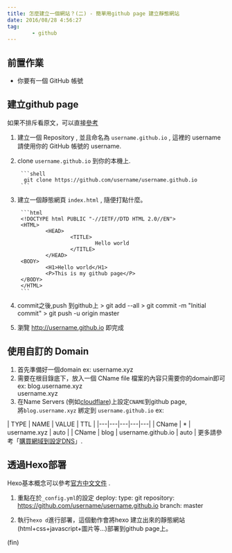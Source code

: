 ```yaml
---
title: 怎麼建立一個網站？(二) - 簡單用github page 建立靜態網站
date: 2016/08/28 4:56:27 
tag:
        - github
---
```


## 前置作業

- 你要有一個 GitHub 帳號

## 建立github page

如果不排斥看原文，可以直接[參考](https://pages.github.com/)  

1. 建立一個 Repository , 並且命名為 `username.github.io` , 這裡的 username 請使用你的 GitHub 帳號的 username.  
2. clone `username.github.io` 到你的本機上.

        ```shell
         git clone https://github.com/username/username.github.io
        ```

3. 建立一個靜態網頁 `index.html` , 隨便打點什麼。  

        ```html
        <!DOCTYPE html PUBLIC "-//IETF//DTD HTML 2.0//EN">
        <HTML>
                <HEAD>
                        <TITLE>
                                Hello world
                        </TITLE>
                </HEAD>
        <BODY>
                <H1>Hello world</H1>
                <P>This is my github page</P>
        </BODY>
        </HTML>
        ```

4. commit之後,push 到github上
        > git add --all
        > git commit -m "Initial commit"
        > git push -u origin master

5. 瀏覽  <http://username.github.io> 即完成

## 使用自訂的 Domain

1. 首先準備好一個domain ex: username.xyz
2. 需要在根目錄底下，放入一個 CName file
檔案的內容只需要你的domain即可  
ex:
        blog.username.xyz  
        username.xyz
3. 在Name Servers (例如[cloudflare](https://www.cloudflare.com/))上設定`CNAME`到github page,  
將`blog.username.xyz` 綁定到 `username.github.io`
ex:

| TYPE | NAME | VALUE | TTL |
|---|---|---|---|---|
| CName  | * | username.xyz | auto |
| CName  | blog | username.github.io | auto |
更多請參考「[購買網域到設定DNS](http://blog.marsen.me/2016/08/21/setting_DNS_with_google/)」.

## 透過Hexo部署

Hexo基本概念可以參考[官方中文文件](https://hexo.io/zh-tw/docs/index.html) .

1. 重點在於`_config.yml`的設定
        deploy:
          type: git
          repository: <https://github.com/username/username.github.io>
          branch: master

2. 執行`hexo d`進行部署，這個動作會將hexo 建立出來的靜態網站(html+css+javascript+圖片等…)部署到github page上。

(fin)
